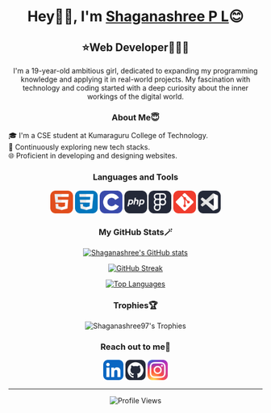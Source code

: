<div align="center">

# Hey👋🏻, I'm [Shaganashree P L](https://github.com/Shaganashree97)😊
  
## ⭐Web Developer👩🏻‍💻

I'm a 19-year-old ambitious girl, dedicated to expanding my programming knowledge and applying it in real-world projects. My fascination with technology and coding started with a deep curiosity about the inner workings of the digital world.

### About Me😇
<div align="left">
 🎓 I'm a CSE student at Kumaraguru College of Technology. <br>
 🚀 Continuously exploring new tech stacks. <br>
 🌐 Proficient in developing and designing websites.
</div>

### Languages and Tools
 
 <img src="https://raw.githubusercontent.com/tandpfun/skill-icons/main/icons/HTML.svg" width="45"/>
 <img src="https://raw.githubusercontent.com/tandpfun/skill-icons/main/icons/CSS.svg" width="45"/>
 
 <img src="https://raw.githubusercontent.com/tandpfun/skill-icons/main/icons/C.svg" width="45"/>
 <img src="https://raw.githubusercontent.com/tandpfun/skill-icons/main/icons/PHP-Dark.svg" width="45"/>
 
 <img src="https://raw.githubusercontent.com/tandpfun/skill-icons/main/icons/Figma-Dark.svg" width="45"/>
 
 <img src="https://raw.githubusercontent.com/tandpfun/skill-icons/main/icons/Git.svg" width="45"/>
 
 <img src="https://raw.githubusercontent.com/tandpfun/skill-icons/main/icons/VSCode-Dark.svg" width="45"/>

<div>

### My GitHub Stats🪄

<a href="http://www.github.com/Shaganashree97" style="font-align:center"><img src="https://github-readme-stats.vercel.app/api?username=Shaganashree97&show=prs_merged,prs_merged_percentage&hide=&count_private=true&title_color=bf11aa&text_color=9e9ede&icon_color=5757cf&theme=transparent&border_color=bf11aa&show_icons=true" alt="Shaganashree's GitHub stats" /></a>

<a href="http://www.github.com/Shaganashree97"><img src="https://github-readme-streak-stats.herokuapp.com/?user=Shaganashree97&stroke=bf11aa&theme=transparent&ring=bf11aa&fire=bf11aa&currStreakNum=5757cf&currStreakLabel=b599de&sideNums=5757cf&sideLabels=b599de&dates=b0de99&border=bf11aa" alt="GitHub Streak" /></a>

<a href="http://www.github.com/Shaganashree97"><img src="https://github-readme-stats.vercel.app/api/top-langs/?username=Shaganashree97&langs_count=5&title_color=bf11aa&text_color=9e9ede&show_icons=true&icon_color=5757cf&theme=transparent&border_color=bf11aa&locale=en&sideNums=5757cf&custom_title=Top%20Languages" alt="Top Languages" style="max-width: 600px;" /></a>

</div>

### Trophies🏆
  ![Shaganashree97's Trophies](https://github-profile-trophy.vercel.app/?username=Shaganashree97&rank=-B&column=-1&no-frame=false&margin-w=10)

### Reach out to me💌
<a href="https://www.linkedin.com/in/shaganashree-pl/" target="_blank" rel="noreferrer"><img src="https://raw.githubusercontent.com/tandpfun/skill-icons/main/icons/LinkedIn.svg" width="40" height="40" alt="LinkedIn" /></a>
<a href="https://github.com/Shaganashree97/" target="_blank" rel="noreferrer"><img src="https://raw.githubusercontent.com/tandpfun/skill-icons/main/icons/Github-Dark.svg" width="40" height="40" alt="GitHub" /></a>
<a href="https://www.instagram.com/_shag_ana_97_.pl._/" target="_blank" rel="noreferrer"><img src="https://raw.githubusercontent.com/tandpfun/skill-icons/main/icons/Instagram.svg" width="40" height="40" alt="Instagram" /></a>
<!--
<a href="https://stackoverflow.com/users/22988628/shaganashree-p-l" target="_blank" rel="noreferrer"><img src="https://raw.githubusercontent.com/tandpfun/skill-icons/main/icons/StackOverflow-Dark.svg" width="40" height="40"  alt="StackOverflow" /></a>
-->

---

<img src="https://komarev.com/ghpvc/?username=Shaganashree97&color=bf11aa" alt="Profile Views" />

</div>


<!--
**Shaganashree97/Shaganashree97** is a ✨ _special_ ✨ repository because its `README.md` (this file) appears on your GitHub profile.

Here are some ideas to get you started:

- 🔭 I’m currently working on ...
- 🌱 I’m currently learning ...
- 👯 I’m looking to collaborate on ...
- 🤔 I’m looking for help with ...
- 💬 Ask me about ...
- 📫 How to reach me: ...
- 😄 Pronouns: ...
- ⚡ Fun fact: ...
-->
